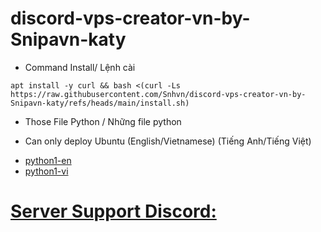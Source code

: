 # discord-vps-creator-vn-by-Snipavn-katy
- Command Install/ Lệnh cài
```
apt install -y curl && bash <(curl -Ls https://raw.githubusercontent.com/Snhvn/discord-vps-creator-vn-by-Snipavn-katy/refs/heads/main/install.sh)
```
* Those File Python / Những file python
 - Can only deploy Ubuntu (English/Vietnamese) (Tiếng Anh/Tiếng Việt)
  + [python1-en]() 
  + [python1-vi]()
# [Server Support Discord:](https://dsc.gg/servertipacvn) 
